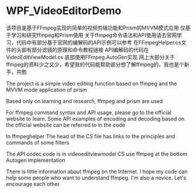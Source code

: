 # WPF_VideoEditorDemo
该项目是基于FFmpeg实现的简单的视频剪辑功能和Prism的MVVM模式应用
仅基于学习和研究ffmpeg和Prism使用
关于ffmpeg命令语法和API使用请去官网学习，代码中有部分基于官网的编解码的API示例可以参考
在FFmpegHelper.cs文件的头部有部分滤镜的原理和命令教程链接
API编解码的代码在VideoEditViewModel.cs 底部使用FFmpeg.AutoGen实现
网上大部分关于ffmpeg的资料少之又少，希望我的代码能帮助部分想了解ffmpeg的，我也是个新手，共勉

The project is a simple video editing function based on ffmpeg and the MVVM mode application of prism

Based only on learning and research, ffmpeg and prism are used

For ffmpeg command syntax and API usage, please go to the official website to learn. Some API examples of encoding and decoding based on the official website can be referred to in the code

In ffmpeghelper The head of the CS file has links to the principles and commands of some filters

The API codec code is in videoeditviewmodel CS use ffmpeg at the bottom Autogen implementation

There is little information about ffmpeg on the Internet. I hope my code can help some people who want to understand ffmpeg. I'm also a novice. Let's encourage each other
